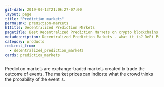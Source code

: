 ```yaml
---
git-date: 2019-04-13T21:06:27-07:00
layout: page
title: "Prediction markets"
permalink: prediction-markets
h1title: Decentralized Prediction Markets
pagetitle: Best Decentralized Prediction Markets on crypto blockchains  
metadescription: Decentralized Prediction Markets - what it is? DeFi Prediction markets are exchange-traded markets created for the purpose of trading the outcome of events.
category: products
redirect_from:
  - decentralized_prediction_markets
cards: prediction_markets
---
```


Prediction markets are exchange-traded markets created to trade the outcome of events. The market prices can indicate what the crowd thinks the probability of the event is.
